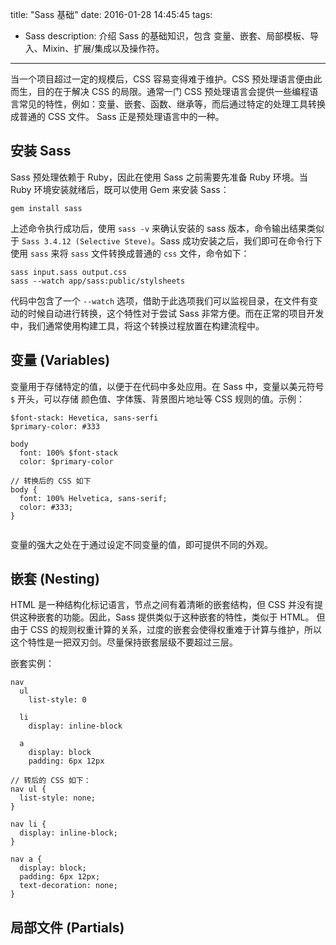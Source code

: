 title: "Sass 基础"
date: 2016-01-28 14:45:45
tags:
  - Sass
description: 介绍 Sass 的基础知识，包含 变量、嵌套、局部模板、导入、Mixin、扩展/集成以及操作符。
---

当一个项目超过一定的规模后，CSS 容易变得难于维护。CSS 预处理语言便由此而生，目的在于解决 CSS 的局限。通常一门 CSS 预处理语言会提供一些编程语言常见的特性，例如：变量、嵌套、函数、继承等，而后通过特定的处理工具转换成普通的 CSS 文件。 Sass 正是预处理语言中的一种。

## 安装  Sass

Sass 预处理依赖于  Ruby，因此在使用 Sass 之前需要先准备 Ruby 环境。当 Ruby 环境安装就绪后，既可以使用 Gem 来安装 Sass：

```
gem install sass
```

上述命令执行成功后，使用 `sass -v` 来确认安装的 sass 版本，命令输出结果类似于 `Sass 3.4.12 (Selective Steve)`。Sass 成功安装之后，我们即可在命令行下使用 `sass` 来将 `sass` 文件转换成普通的 `css` 文件，命令如下：

```
sass input.sass output.css
sass --watch app/sass:public/stylsheets
```

代码中包含了一个 `--watch` 选项，借助于此选项我们可以监视目录，在文件有变动的时候自动进行转换，这个特性对于尝试 Sass 非常方便。而在正常的项目开发中，我们通常使用构建工具，将这个转换过程放置在构建流程中。

## 变量 (Variables)


变量用于存储特定的值，以便于在代码中多处应用。在 Sass 中，变量以美元符号 `$` 开头，可以存储 颜色值、字体簇、背景图片地址等 CSS 规则的值。示例：

```
$font-stack: Hevetica, sans-serfi
$primary-color: #333

body
  font: 100% $font-stack
  color: $primary-color
  
// 转换后的 CSS 如下
body {
  font: 100% Helvetica, sans-serif;
  color: #333;
}
  
```

变量的强大之处在于通过设定不同变量的值，即可提供不同的外观。

## 嵌套 (Nesting)

HTML 是一种结构化标记语言，节点之间有着清晰的嵌套结构，但 CSS 并没有提供这种嵌套的功能。因此，Sass 提供类似于这种嵌套的特性，类似于 HTML。
但由于 CSS 的规则权重计算的关系，过度的嵌套会使得权重难于计算与维护，所以这个特性是一把双刃剑。尽量保持嵌套层级不要超过三层。

嵌套实例：

```
nav
  ul
    list-style: 0
    
  li
    display: inline-block
    
  a
    display: block
    padding: 6px 12px
    
// 转后的 CSS 如下：
nav ul {
  list-style: none;
}

nav li {
  display: inline-block;
}

nav a {
  display: block;
  padding: 6px 12px;
  text-decoration: none;
}
```

## 局部文件 (Partials)